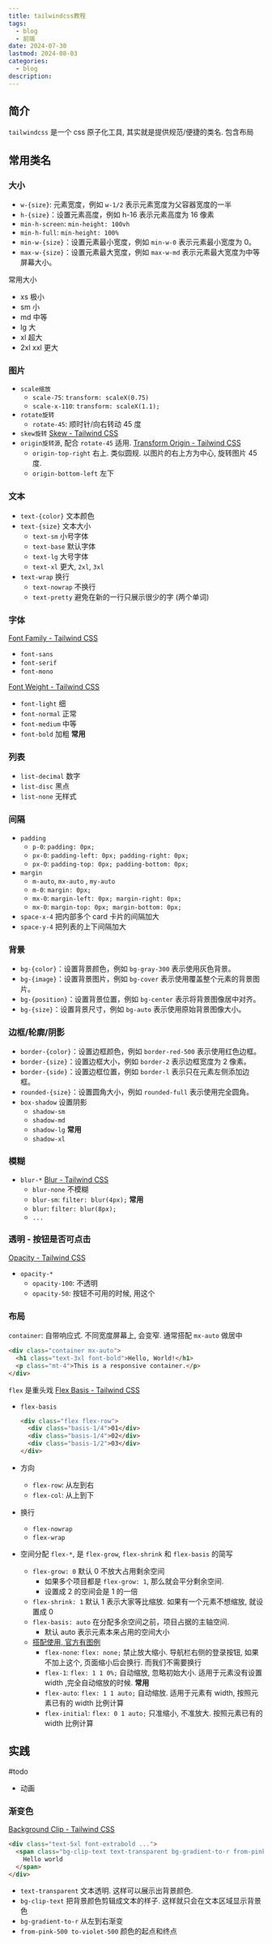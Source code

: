 ```yaml
---
title: tailwindcss教程
tags:
  - blog
  - 前端
date: 2024-07-30
lastmod: 2024-08-03
categories:
  - blog
description: 
---
```


## 简介

`tailwindcss` 是一个 css 原子化工具, 其实就是提供规范/便捷的类名. 包含布局

## 常用类名

### 大小

- `w-{size}`: 元素宽度，例如 `w-1/2` 表示元素宽度为父容器宽度的一半
- `h-{size}`：设置元素高度，例如 h-16 表示元素高度为 16 像素
- `min-h-screen`: `min-height: 100vh`
- `min-h-full`: `min-height: 100%`
- `min-w-{size}`：设置元素最小宽度，例如 `min-w-0` 表示元素最小宽度为 0。
- `max-w-{size}`：设置元素最大宽度，例如 `max-w-md` 表示元素最大宽度为中等屏幕大小。

常用大小

- xs 极小
- sm 小
- md 中等
- lg 大
- xl 超大
- 2xl xxl 更大

### 图片

- `scale缩放`
    - `scale-75`: `transform: scaleX(0.75)`
    - `scale-x-110`: `transform: scaleX(1.1);`
- `rotate旋转`
    - `rotate-45`: 顺时针/向右转动 45 度
- `skew旋转` [Skew - Tailwind CSS](https://tailwindcss.com/docs/skew)
- `origin旋转源`, 配合 `rotate-45` 适用. [Transform Origin - Tailwind CSS](https://tailwindcss.com/docs/transform-origin)
    - `origin-top-right` 右上.  类似圆规. 以图片的右上方为中心, 旋转图片 45 度.
    - `origin-bottom-left` 左下

### 文本

- `text-{color}` 文本颜色
- `text-{size}` 文本大小
    - `text-sm` 小号字体
    - `text-base` 默认字体
    - `text-lg` 大号字体
    - `text-xl` 更大, `2xl`, `3xl`
- `text-wrap` 换行
    - `text-nowrap` 不换行
    - `text-pretty` 避免在新的一行只展示很少的字 (两个单词)

### 字体

[Font Family - Tailwind CSS](https://tailwindcss.com/docs/font-family)

- `font-sans`
- `font-serif`
- `font-mono`

[Font Weight - Tailwind CSS](https://tailwindcss.com/docs/font-weight)

- `font-light` 细
- `font-normal` 正常
- `font-medium` 中等
- `font-bold` 加粗 **常用**

### 列表

- `list-decimal` 数字
- `list-disc` 黑点
- `list-none` 无样式

### 间隔

- `padding`
    - `p-0`: `padding: 0px;`
    - `px-0`: `padding-left: 0px; padding-right: 0px;`
    - `px-0`: `padding-top: 0px; padding-bottom: 0px;`
- `margin`
    - `m-auto`, `mx-auto` , `my-auto`
    - `m-0`: `margin: 0px;`
    - `mx-0`: `margin-left: 0px; margin-right: 0px;`
    - `mx-0`: `margin-top: 0px; margin-bottom: 0px;`
- `space-x-4` 把内部多个 card 卡片的间隔加大
- `space-y-4` 把列表的上下间隔加大

### 背景

- `bg-{color}`：设置背景颜色，例如 `bg-gray-300` 表示使用灰色背景。
- `bg-{image}`：设置背景图片，例如 `bg-cover` 表示使用覆盖整个元素的背景图片。
- `bg-{position}`：设置背景位置，例如 `bg-center` 表示将背景图像居中对齐。
- `bg-{size}`：设置背景尺寸，例如 `bg-auto` 表示使用原始背景图像大小。

### 边框/轮廓/阴影

- `border-{color}`：设置边框颜色，例如 `border-red-500` 表示使用红色边框。
- `border-{size}`：设置边框大小，例如 `border-2` 表示边框宽度为 2 像素。
- `border-{side}`：设置边框位置，例如 `border-l` 表示只在元素左侧添加边框。
- `rounded-{size}`：设置圆角大小，例如 `rounded-full` 表示使用完全圆角。
- `box-shadow` 设置阴影
    - `shadow-sm`
    - `shadow-md`
    - `shadow-lg` **常用**
    - `shadow-xl`

### 模糊

- `blur-*` [Blur - Tailwind CSS](https://tailwindcss.com/docs/blur)
    - `blur-none` 不模糊
    - `blur-sm`: `filter: blur(4px);` **常用**
    - `blur`: `filter: blur(8px);`
    - `...`

### 透明 - 按钮是否可点击

[Opacity - Tailwind CSS](https://tailwindcss.com/docs/opacity)

- `opacity-*`
    - `opacity-100`: 不透明
    - `opacity-50`: 按钮不可用的时候, 用这个

### 布局

`container`: 自带响应式. 不同宽度屏幕上, 会变窄. 通常搭配 `mx-auto` 做居中

```html
<div class="container mx-auto">
  <h1 class="text-3xl font-bold">Hello, World!</h1>
  <p class="mt-4">This is a responsive container.</p>
</div>
```

`flex` 是重头戏 [Flex Basis - Tailwind CSS](https://tailwindcss.com/docs/flex-basis)

- `flex-basis`

    ```html
    <div class="flex flex-row">
      <div class="basis-1/4">01</div>
      <div class="basis-1/4">02</div>
      <div class="basis-1/2">03</div>
    </div>
    ```

- 方向
    - `flex-row`: 从左到右
    - `flex-col`: 从上到下
- 换行
    - `flex-nowrap`
    - `flex-wrap`
- 空间分配 `flex-*`, 是 `flex-grow`, `flex-shrink` 和 `flex-basis` 的简写
    - `flex-grow: 0` 默认 0 不放大占用剩余空间
        - 如果多个项目都是 `flex-grow: 1`, 那么就会平分剩余空间.
        - 设置成 2 的空间会是 1 的一倍
    - `flex-shrink: 1` 默认 1 表示大家等比缩放. 如果有一个元素不想缩放, 就设置成 0
    - `flex-basis: auto` 在分配多余空间之前，项目占据的主轴空间.
        - 默认 auto 表示元素本来占用的空间大小
    - [ 搭配使用, 官方有图例](https://tailwindcss.com/docs/flex)
        - `flex-none`: `flex: none;` 禁止放大缩小. 导航栏右侧的登录按钮, 如果不加上这个, 页面缩小后会换行. 而我们不需要换行
        - `flex-1`: `flex: 1 1 0%;` 自动缩放, 忽略初始大小. 适用于元素没有设置 width ,完全自动缩放的时候.  **常用**
        - `flex-auto`: `flex: 1 1 auto;` 自动缩放. 适用于元素有 width, 按照元素已有的 width 比例计算
        - `flex-initial`: `flex: 0 1 auto;` 只准缩小, 不准放大. 按照元素已有的 width 比例计算

## 实践

#todo

- 动画

### 渐变色

[Background Clip - Tailwind CSS](https://tailwindcss.com/docs/background-clip)

```html
<div class="text-5xl font-extrabold ...">
  <span class="bg-clip-text text-transparent bg-gradient-to-r from-pink-500 to-violet-500">
    Hello world
  </span>
</div>
```

- `text-transparent` 文本透明. 这样可以展示出背景颜色.
- `bg-clip-text` 把背景颜色剪辑成文本的样子. 这样就只会在文本区域显示背景色
- `bg-gradient-to-r` 从左到右渐变
- `from-pink-500 to-violet-500` 颜色的起点和终点
